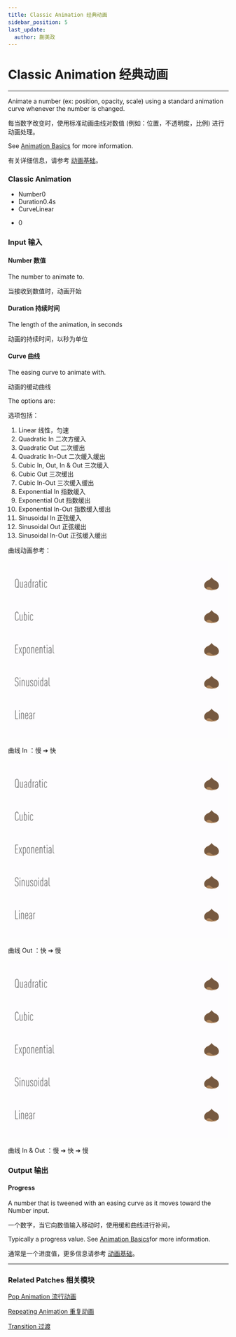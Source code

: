 ```yaml
---
title: Classic Animation 经典动画
sidebar_position: 5
last_update:
  author: 蒯美政
---
```


# Classic Animation 经典动画

---

Animate a number (ex: position, opacity, scale) using a standard animation curve whenever the number is changed.

每当数字改变时，使用标准动画曲线对数值 (例如：位置，不透明度，比例) 进行动画处理。

See [Animation Basics](./../PatchEditor/Animations.md) for more information.

有关详细信息，请参考 [动画基础](./../PatchEditor/Animations.md)。

<div className="patch-container">
    <div className="patch processor">
        <h3>Classic Animation</h3>
        <ul className="inputs">
            <li>Number<span>0</span></li>
            <li>Duration<span>0.4s</span></li>
            <li>Curve<span>Linear</span></li>
        </ul>
        <ul className="outputs">
            <li>0</li>
        </ul>
    </div>
</div>

<div className="port-descriptions">
<div className="inputs">

### Input 输入

#### Number 数值

The number to animate to.

当接收到数值时，动画开始

#### Duration 持续时间

The length of the animation, in seconds

动画的持续时间，以秒为单位

#### Curve 曲线

The easing curve to animate with.

动画的缓动曲线

The options are:

选项包括：

1. Linear 线性，匀速
2. Quadratic In 二次方缓入
3. Quadratic Out 二次缓出
4. Quadratic In-Out 二次缓入缓出
5. Cubic In, Out, In & Out 三次缓入
6. Cubic Out 三次缓出
7. Cubic In-Out 三次缓入缓出
8. Exponential In 指数缓入
9. Exponential Out 指数缓出
10. Exponential In-Out 指数缓入缓出
11. Sinusoidal In 正弦缓入
12. Sinusoidal Out 正弦缓出
13. Sinusoidal In-Out 正弦缓入缓出

曲线动画参考：

![曲线 In ：慢 ➔ 快](./../../../static/img/docs/Animation/classic-animation-1.gif)

曲线 In ：慢 ➔ 快

![曲线 Out ：快 ➔ 慢](./../../../static/img/docs/Animation/classic-animation-2.gif)

曲线 Out ：快 ➔ 慢

![曲线 In & Out ：慢 ➔ 快 ➔ 慢](./../../../static/img/docs/Animation/classic-animation-3.gif)

曲线 In & Out ：慢 ➔ 快 ➔ 慢

</div>
<div className="outputs">

### Output 输出

#### Progress

A number that is tweened with an easing curve as it moves toward the Number input.

一个数字，当它向数值输入移动时，使用缓和曲线进行补间，

Typically a progress value. See [Animation Basics](./../PatchEditor/Animations.md)for more information.

通常是一个进度值，更多信息请参考 [动画基础](./../PatchEditor/Animations.md)。

</div>
</div>

---

### Related Patches 相关模块

[Pop Animation 流行动画](./Pop%20Animation.md)

[Repeating Animation 重复动画](./Repeating%20Animation.md)

[Transition 过渡](./../Utility/Transition.md)
